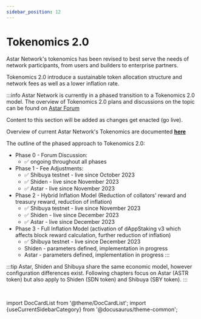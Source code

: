 ```yaml
---
sidebar_position: 12
---
```

# Tokenomics 2.0

Astar Network's tokenomics has been revised to best serve the needs of network participants, from users and builders to enterprise partners.

Tokenomics 2.0 introduce a sustainable token allocation structure and network fees as well as a lower inflation rate.

:::info
Astar Network is currently in a phased transition to a Tokenomics 2.0 model. The overview of Tokenomics 2.0 plans and discussions on the topic can be found on [Astar Forum](https://forum.astar.network/t/astar-tokenomics-2-0-a-dynamically-adjusted-inflation/4924)

Content to this section will be added as changes get enacted (go live).

Overview of current Astar Network's Tokenomics are documented **[here](./tokenomics2/inflation)**

The outline of the phased approach to Tokenomics 2.0:
- Phase 0 - Forum Discussion: 
    - ✅ ongoing throughout all phases
- Phase 1 - Fee Adjustments:
    - ✅ Shibuya testnet - live since October 2023
    - ✅ Shiden - live since November 2023
    - ✅ Astar - live since November 2023
- Phase 2 - Hybrid Inflation Model (Reduction of collators' reward and treasury reward, reduction of inflation)
    - ✅ Shibuya testnet - live since November 2023
    - ✅ Shiden - live since December 2023
    - ✅ Astar - live since December 2023
- Phase 3 - Full Inflation Model (activation of dAppStaking v3 which affects block reward calculation, further reduction of inflation)
    - ✅ Shibuya testnet - live since December 2023
    - Shiden - parameters defined, implementation in progress
    - Astar - parameters defined, implementation in progress
:::

:::tip
Astar, Shiden and Shibuya share the same economic model, however configuration differences exist. Following chapters focus on Astar (ASTR token) but also apply to Shiden (SDN token) and Shibuya (SBY token).
:::


<br/>

import DocCardList from '@theme/DocCardList';
import {useCurrentSidebarCategory} from '@docusaurus/theme-common';

<DocCardList items={useCurrentSidebarCategory().items}/>

